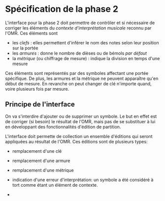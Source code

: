 # Spécification de la phase 2

L'interface pour la phase 2 doit permettre de contrôler et si nécessaire de corriger les éléments du *contexte d'interprétation musicale* 
reconnu par l'OMR. Ces éléments sont

 - les *clefs* : elles permettent d'inférer le nom des notes selon leur position sur la portée
 - les *armures* : donne le nombre de dièses ou de bémols *par défaut*
 - la *métrique* (ou chiffrage de mesure) : indique la division en temps d'une mesure

Ces éléments sont représentés par des symboles affectant une portée spécifique. De plus, les armures et la métrique ne peuvent apparaître qu'en 
début de mesure. En revanche on peut changer de clé n'importe quand, voire plusieurs fois par mesure.

## Principe de l'interface

On va s'interdire d'ajouter ou de supprimer un symbole. Le but en effet est de corriger (si besoin) le résultat de l'OMR, mais pas
de se substituer à lui en développant des fonctionnalités d'édition de partition. 

L'interface doit permette de collection un ensemble d'éditions qui seront appliquées au résultat de l'OMR. Ces éditions sont de plusieurs
types:

  - remplacement d'une clé
  - remplacement d'une armure
  - remplacement d'une métrique
  - indication d'une erreur d'interprétation: un symbole a été considéré à tort comme étant un élément de contexte.

  - 
